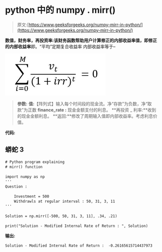 # python 中的 numpy . mirr()

> 原文:[https://www.geeksforgeeks.org/numpy-mirr-in-python/](https://www.geeksforgeeks.org/numpy-mirr-in-python/)

**数值，财务率，再投资率:**该财务函数帮助用户计算修正的内部收益率值，即**修正的内部收益率**即。“平均”定期复合收益率
内部收益率等于–

![](img/816fbc5a1efcfd4d8110975446baf0d0.png)

> **参数:**
> **值:**【阵列式】输入每个时间段的现金流。净“存款”为负数，净“取款”为正数
> **finance_rate :** 现金金额支付的利息。
> **再投资 _ 利率:**收到的现金金额利息。
> **返回:**修改了周期输入值即内部收益率。考虑利息价值。

**代码:**

## 蟒蛇 3

```
# Python program explaining
# mirr() function

import numpy as np
'''
Question :

    Investment = 500
    Withdrawls at regular interval : 50, 31, 3, 11
'''

Solution = np.mirr([-500, 50, 31, 3, 11], .34, .21)

print("Solution - Modified Internal Rate of Return : ", Solution)
```

**输出:**

```
Solution - Modified Internal Rate of Return :  -0.26165615714437973
```
